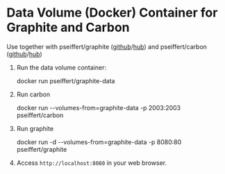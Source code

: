Data Volume (Docker) Container for Graphite and Carbon
===============================================================

Use together with pseiffert/graphite ([github](https://github.com/seiffert/graphite-docker)/[hub](https://registry.hub.docker.com/u/pseiffert/graphite/)) and pseiffert/carbon ([github](https://github.com/seiffert/carbon-docker)/[hub](https://registry.hub.docker.com/u/pseiffert/carbon/))

1) Run the data volume container:

	docker run pseiffert/graphite-data

2) Run carbon

	docker run --volumes-from=graphite-data -p 2003:2003 pseiffert/carbon

3) Run graphite

	docker run -d --volumes-from=graphite-data -p 8080:80 pseiffert/graphite

4) Access `http://localhost:8080` in your web browser.